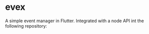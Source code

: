 # evex

A simple event manager in Flutter. Integrated with a node API int the following repository:
